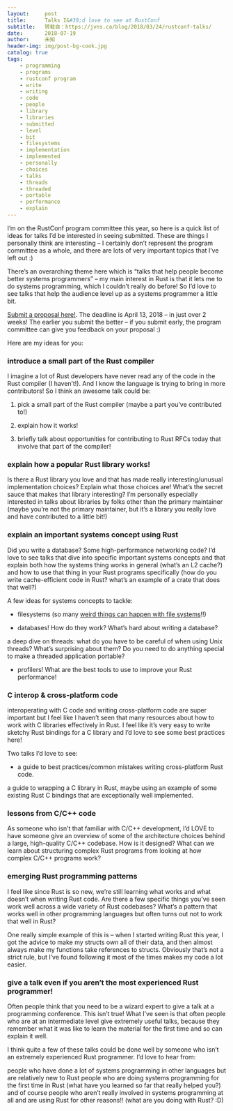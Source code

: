 ```yaml
---
layout:     post
title:      Talks I&#39;d love to see at RustConf
subtitle:   转载自：https://jvns.ca/blog/2018/03/24/rustconf-talks/
date:       2018-07-19
author:     未知
header-img: img/post-bg-cook.jpg
catalog: true
tags:
    - programming
    - programs
    - rustconf program
    - write
    - writing
    - code
    - people
    - library
    - libraries
    - submitted
    - level
    - bit
    - filesystems
    - implementation
    - implemented
    - personally
    - choices
    - talks
    - threads
    - threaded
    - portable
    - performance
    - explain
---
```


I’m on the RustConf program committee this year, so here is a quick list of ideas for talks I’d be
interested in seeing submitted. These are things I personally think are interesting – I certainly
don’t represent the program committee as a whole, and there are lots of very important topics that
I’ve left out :)

There’s an overarching theme here which is “talks that help people become better systems
programmers” – my main interest in Rust is that it lets me to do systems programming, which I
couldn’t really do before! So I’d love to see talks that help the audience level up as a systems
programmer a little bit.

[Submit a proposal here!](https://cfp.rustconf.com/events/rustconf-2018). The deadline is April 13,
2018 – in just over 2 weeks! The earlier you submit the better – if you submit early, the program
committee can give you feedback on your proposal :)

Here are my ideas for you:

### introduce a small part of the Rust compiler

I imagine a lot of Rust developers have never read any of the code in the Rust compiler (I
haven’t!). And I know the language is trying to bring in more contributors! So I think an awesome
talk could be:

1. pick a small part of the Rust compiler (maybe a part you’ve contributed to!)

1. explain how it works!

1. briefly talk about opportunities for contributing to Rust RFCs today that involve that part of the compiler!


### explain how a popular Rust library works!

Is there a Rust library you love and that has made really interesting/unusual implementation choices? Explain what those choices are! What’s the secret sauce that makes that library interesting? I’m personally especially interested in talks about libraries by folks other than the primary maintainer (maybe you’re not the primary maintainer, but it’s a library you really love and have contributed to a little bit!)

### explain an important systems concept using Rust

Did you write a database? Some high-performance networking code? I’d love to see talks that dive
into specific important systems concepts and that explain both how the systems thing works in
general (what’s an L2 cache?) and how to use that thing in your Rust programs specifically (how do
you write cache-efficient code in Rust? what’s an example of a crate that does that well?)

A few ideas for systems concepts to tackle:

- filesystems (so many [weird things can happen with file systems](https://danluu.com/filesystem-errors)!!)

- databases! How do they work? What’s hard about writing a database?

a deep dive on threads: what do you have to be careful of when using Unix threads? What’s
surprising about them? Do you need to do anything special to make a threaded application portable?
- profilers! What are the best tools to use to improve your Rust performance!


### C interop & cross-platform code

interoperating with C code and writing cross-platform code are super important but I feel like I
haven’t seen that many resources about how to work with C libraries effectively in Rust. I feel like
it’s very easy to write sketchy Rust bindings for a C library and I’d love to see some best
practices here!

Two talks I’d love to see:

- a guide to best practices/common mistakes writing cross-platform Rust code.

a guide to wrapping a C library in Rust, maybe using an example of some existing Rust C bindings
that are exceptionally well implemented.

### lessons from C/C++ code

As someone who isn’t that familiar with C/C++ development, I’d LOVE to have someone give an overview
of some of the architecture choices behind a large, high-quality C/C++ codebase. How is it designed?
What can we learn about structuring complex Rust programs from looking at how complex C/C++ programs
work?

### emerging Rust programming patterns

I feel like since Rust is so new, we’re still learning what works and what doesn’t when writing Rust
code. Are there a few specific things you’ve seen work well across a wide variety of Rust codebases?
What’s a pattern that works well in other programming languages but often turns out not to work that
well in Rust?

One really simple example of this is – when I started writing Rust this year, I got the advice to
make my structs own all of their data, and then almost always make my functions take references to
structs. Obviously that’s not a strict rule, but I’ve found following it most of the times makes my
code a lot easier.

### give a talk even if you aren’t the most experienced Rust programmer!

Often people think that you need to be a wizard expert to give a talk at a programming conference.
This isn’t true! What I’ve seen is that often people who are at an intermediate level give extremely
useful talks, because they remember what it was like to learn the material for the first time and so
can explain it well.

I think quite a few of these talks could be done well by someone who isn’t an extremely experienced
Rust programmer. I’d love to hear from:

people who have done a lot of systems programming in other languages but are relatively new to
Rust
people who are doing systems programming for the first time in Rust (what have you learned so far
that really helped you?)
and of course people who aren’t really involved in systems programming at all and are using Rust
for other reasons!! (what are you doing with Rust? :D)
